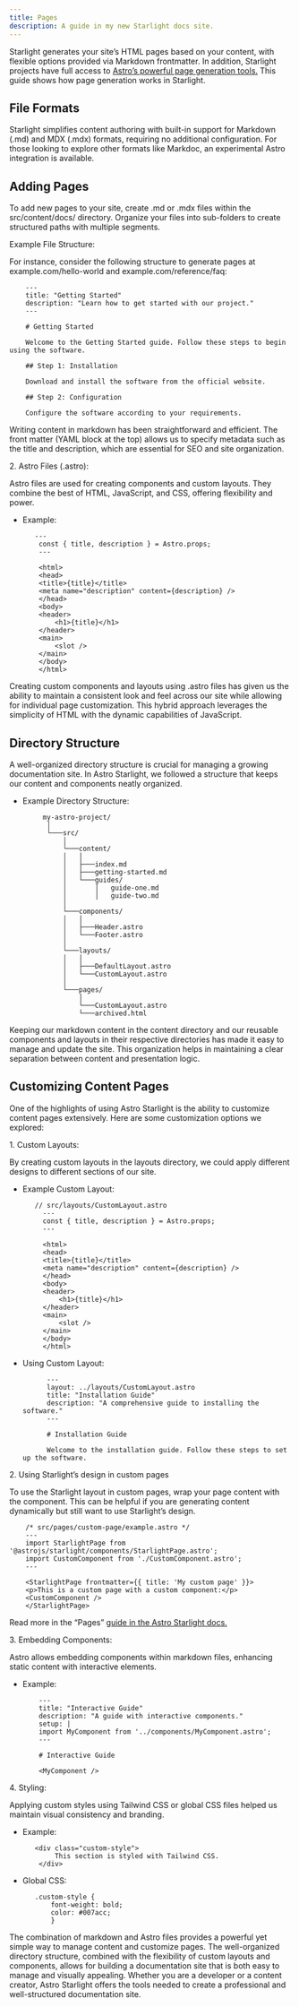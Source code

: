 ```yaml
---
title: Pages
description: A guide in my new Starlight docs site.
---
```


Starlight generates your site’s HTML pages based on your content, with flexible options provided via Markdown frontmatter. In addition, Starlight projects have full access to <a href="https://docs.astro.build/en/basics/astro-pages/" class="underline">Astro’s powerful page generation tools.</a> This guide shows how page generation works in Starlight.

## File Formats 

Starlight simplifies content authoring with built-in support for Markdown (.md) and MDX (.mdx) formats, requiring no additional configuration. For those looking to explore other formats like <a class="underline" herf="https://docs.astro.build/en/guides/integrations-guide/markdoc/">Markdoc, an experimental Astro integration</a> is available.

## Adding Pages

To add new pages to your site, create <span class="text-[13px] bg-[#EDEEF3] px-2 py-1">.md</span> or <span class="text-[13px] bg-[#EDEEF3] px-2 py-1">.mdx</span> files within the src/content/docs/ directory. Organize your files into sub-folders to create structured paths with multiple segments.

<p class="font-bold">Example File Structure:</p>

For instance, consider the following structure to generate pages at 
<span class="text-[13px] bg-[#EDEEF3] px-2 py-1">example.com/hello-world and example.com/reference/faq</span>:

        ---
        title: "Getting Started"
        description: "Learn how to get started with our project."
        ---

        # Getting Started

        Welcome to the Getting Started guide. Follow these steps to begin using the software.

        ## Step 1: Installation

        Download and install the software from the official website.

        ## Step 2: Configuration

        Configure the software according to your requirements.

  Writing content in markdown has been straightforward and efficient. The front matter (YAML block at the top) allows us to specify metadata such as the title and description, which are essential for SEO and site organization.      

<p class="font-bold">2. Astro Files (.astro):</p>

Astro files are used for creating components and custom layouts. They combine the best of HTML, JavaScript, and CSS, offering flexibility and power.
  
  - <p class="font-bold">Example:</p>

           --- 
            const { title, description } = Astro.props;
            ---

            <html>
            <head>
            <title>{title}</title>
            <meta name="description" content={description} />
            </head>
            <body>
            <header>
                <h1>{title}</h1>
            </header>
            <main>
                <slot />
            </main>
            </body>
            </html>

Creating custom components and layouts using .astro files has given us the ability to maintain a consistent look and feel across our site while allowing for individual page customization. This hybrid approach leverages the simplicity of HTML with the dynamic capabilities of JavaScript.


## Directory Structure

A well-organized directory structure is crucial for managing a growing documentation site. In Astro Starlight, we followed a structure that keeps our content and components neatly organized.

- <p class="font-bold">Example Directory Structure:</p>

           my-astro-project/
            │
            └───src/
                │
                └───content/
                │   │
                │   ├───index.md
                │   ├───getting-started.md
                │   └───guides/
                │       │   guide-one.md
                │       │   guide-two.md
                │
                └───components/
                │   │
                │   ├───Header.astro
                │   └───Footer.astro
                │
                └───layouts/
                │   │
                │   ├───DefaultLayout.astro
                │   └───CustomLayout.astro
                │
                └───pages/
                    │   
                    └───CustomLayout.astro
                    └───archived.html

Keeping our markdown content in the content directory and our reusable components and layouts in their respective directories has made it easy to manage and update the site. This organization helps in maintaining a clear separation between content and presentation logic.

## Customizing Content Pages

One of the highlights of using Astro Starlight is the ability to customize content pages extensively. Here are some customization options we explored:

<p class="font-bold">1. Custom Layouts:</p>

By creating custom layouts in the layouts directory, we could apply different designs to different sections of our site.

 - <p class="font-bold">Example Custom Layout:</p>
        
          // src/layouts/CustomLayout.astro
            ---
            const { title, description } = Astro.props;
            ---

            <html>
            <head>
            <title>{title}</title>
            <meta name="description" content={description} />
            </head>
            <body>
            <header>
                <h1>{title}</h1>
            </header>
            <main>
                <slot />
            </main>
            </body>
            </html>

- <p class="font-bold">Using Custom Layout:</p>

            ---
            layout: ../layouts/CustomLayout.astro
            title: "Installation Guide"
            description: "A comprehensive guide to installing the software."
            ---

            # Installation Guide

            Welcome to the installation guide. Follow these steps to set up the software.


<p class="font-bold">2. Using Starlight’s design in custom pages</p>
To use the Starlight layout in custom pages, wrap your page content with the <StarlightPage /> component. This can be helpful if you are generating content dynamically but still want to use Starlight’s design.

        /* src/pages/custom-page/example.astro */
        ---
        import StarlightPage from '@astrojs/starlight/components/StarlightPage.astro';
        import CustomComponent from './CustomComponent.astro';
        ---

        <StarlightPage frontmatter={{ title: 'My custom page' }}>
        <p>This is a custom page with a custom component:</p>
        <CustomComponent />
        </StarlightPage>

 Read more in the “Pages” <a class="underline" href="https://starlight.astro.build/guides/pages/">guide in the Astro Starlight docs.</a>       

<p class="font-bold">3. Embedding Components:</p>

Astro allows embedding components within markdown files, enhancing static content with interactive elements.

  - <p class="font-bold">Example:</p>
        
            ---
            title: "Interactive Guide"
            description: "A guide with interactive components."
            setup: |
            import MyComponent from '../components/MyComponent.astro';
            ---

            # Interactive Guide

            <MyComponent />

<p class="font-bold">4. Styling:</p>

Applying custom styles using Tailwind CSS or global CSS files helped us maintain visual consistency and branding.

  - <p class="font-bold">Example: </p>
       
           <div class="custom-style">
                This section is styled with Tailwind CSS.
            </div>

   - <p class="font-bold">Global CSS:</p>

            .custom-style {
                font-weight: bold;
                color: #007acc;
                }
         

The combination of markdown and Astro files provides a powerful yet simple way to manage content and customize pages. The well-organized directory structure, combined with the flexibility of custom layouts and components, allows for building a documentation site that is both easy to manage and visually appealing. Whether you are a developer or a content creator, Astro Starlight offers the tools needed to create a professional and well-structured documentation site.